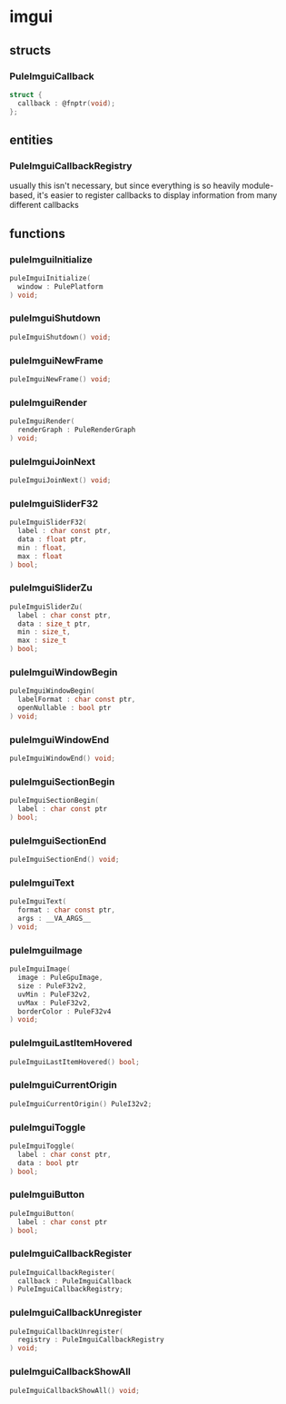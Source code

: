 # imgui

## structs
### PuleImguiCallback
```c
struct {
  callback : @fnptr(void);
};
```

## entities
### PuleImguiCallbackRegistry

usually this isn't necessary, but since everything is so heavily
module-based, it's easier to register callbacks to display information
from many different callbacks


## functions
### puleImguiInitialize
```c
puleImguiInitialize(
  window : PulePlatform
) void;
```
### puleImguiShutdown
```c
puleImguiShutdown() void;
```
### puleImguiNewFrame
```c
puleImguiNewFrame() void;
```
### puleImguiRender
```c
puleImguiRender(
  renderGraph : PuleRenderGraph
) void;
```
### puleImguiJoinNext
```c
puleImguiJoinNext() void;
```
### puleImguiSliderF32
```c
puleImguiSliderF32(
  label : char const ptr,
  data : float ptr,
  min : float,
  max : float
) bool;
```
### puleImguiSliderZu
```c
puleImguiSliderZu(
  label : char const ptr,
  data : size_t ptr,
  min : size_t,
  max : size_t
) bool;
```
### puleImguiWindowBegin
```c
puleImguiWindowBegin(
  labelFormat : char const ptr,
  openNullable : bool ptr
) void;
```
### puleImguiWindowEnd
```c
puleImguiWindowEnd() void;
```
### puleImguiSectionBegin
```c
puleImguiSectionBegin(
  label : char const ptr
) bool;
```
### puleImguiSectionEnd
```c
puleImguiSectionEnd() void;
```
### puleImguiText
```c
puleImguiText(
  format : char const ptr,
  args : __VA_ARGS__
) void;
```
### puleImguiImage
```c
puleImguiImage(
  image : PuleGpuImage,
  size : PuleF32v2,
  uvMin : PuleF32v2,
  uvMax : PuleF32v2,
  borderColor : PuleF32v4
) void;
```
### puleImguiLastItemHovered
```c
puleImguiLastItemHovered() bool;
```
### puleImguiCurrentOrigin
```c
puleImguiCurrentOrigin() PuleI32v2;
```
### puleImguiToggle
```c
puleImguiToggle(
  label : char const ptr,
  data : bool ptr
) bool;
```
### puleImguiButton
```c
puleImguiButton(
  label : char const ptr
) bool;
```
### puleImguiCallbackRegister
```c
puleImguiCallbackRegister(
  callback : PuleImguiCallback
) PuleImguiCallbackRegistry;
```
### puleImguiCallbackUnregister
```c
puleImguiCallbackUnregister(
  registry : PuleImguiCallbackRegistry
) void;
```
### puleImguiCallbackShowAll
```c
puleImguiCallbackShowAll() void;
```

